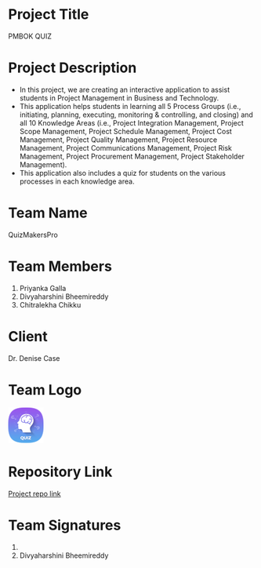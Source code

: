 # Project Title
PMBOK QUIZ
# Project Description
- In this project, we are creating an interactive application to assist students in Project Management in Business and Technology.
- This application helps students in learning all 5 Process Groups (i.e., initiating, planning, executing, monitoring & controlling, and closing) and all 10 Knowledge Areas (i.e., Project Integration Management, Project Scope Management, Project Schedule Management, Project Cost Management, Project Quality Management, Project Resource Management, Project Communications Management, Project Risk Management, Project Procurement Management, Project Stakeholder Management).
- This application also includes a quiz for students on the various processes in each knowledge area.
# Team Name
QuizMakersPro
# Team Members
1. Priyanka Galla
1. Divyaharshini Bheemireddy
1. Chitralekha Chikku
# Client
Dr. Denise Case
# Team Logo 
![Team Logo](./images/teamLogo.png)
# Repository Link
[Project repo link](https://github.com/Divyaharshini/pmbok_quiz)
# Team Signatures
1. 
1. Divyaharshini Bheemireddy
